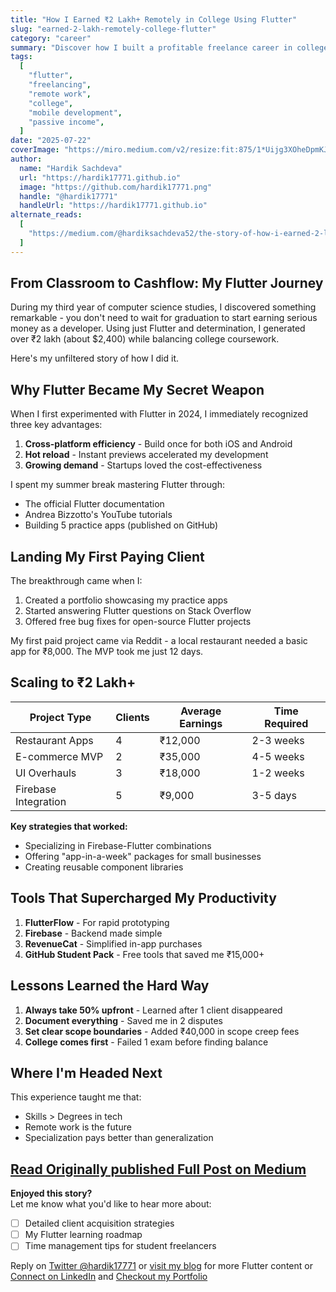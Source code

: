```yaml
---
title: "How I Earned ₹2 Lakh+ Remotely in College Using Flutter"
slug: "earned-2-lakh-remotely-college-flutter"
category: "career"
summary: "Discover how I built a profitable freelance career in college with Flutter—lessons on remote work, client projects, and earning ₹2L+ as a student developer."
tags:
  [
    "flutter",
    "freelancing",
    "remote work",
    "college",
    "mobile development",
    "passive income",
  ]
date: "2025-07-22"
coverImage: "https://miro.medium.com/v2/resize:fit:875/1*Uijg3XOheDpmKJIVczU30A.jpeg"
author:
  name: "Hardik Sachdeva"
  url: "https://hardik17771.github.io"
  image: "https://github.com/hardik17771.png"
  handle: "@hardik17771"
  handleUrl: "https://hardik17771.github.io"
alternate_reads:
  [
    "https://medium.com/@hardiksachdeva52/the-story-of-how-i-earned-2-lakh-remotely-in-college-with-just-flutter-2bf9b50ba948",
  ]
---
```


## From Classroom to Cashflow: My Flutter Journey

During my third year of computer science studies, I discovered something remarkable - you don't need to wait for graduation to start earning serious money as a developer. Using just Flutter and determination, I generated over ₹2 lakh (about $2,400) while balancing college coursework.

Here's my unfiltered story of how I did it.

## Why Flutter Became My Secret Weapon

When I first experimented with Flutter in 2024, I immediately recognized three key advantages:

1. **Cross-platform efficiency** - Build once for both iOS and Android
2. **Hot reload** - Instant previews accelerated my development
3. **Growing demand** - Startups loved the cost-effectiveness

I spent my summer break mastering Flutter through:

- The official Flutter documentation
- Andrea Bizzotto's YouTube tutorials
- Building 5 practice apps (published on GitHub)

## Landing My First Paying Client

The breakthrough came when I:

1. Created a portfolio showcasing my practice apps
2. Started answering Flutter questions on Stack Overflow
3. Offered free bug fixes for open-source Flutter projects

My first paid project came via Reddit - a local restaurant needed a basic app for ₹8,000. The MVP took me just 12 days.

## Scaling to ₹2 Lakh+

| Project Type         | Clients | Average Earnings | Time Required |
| -------------------- | ------- | ---------------- | ------------- |
| Restaurant Apps      | 4       | ₹12,000          | 2-3 weeks     |
| E-commerce MVP       | 2       | ₹35,000          | 4-5 weeks     |
| UI Overhauls         | 3       | ₹18,000          | 1-2 weeks     |
| Firebase Integration | 5       | ₹9,000           | 3-5 days      |

**Key strategies that worked:**

- Specializing in Firebase-Flutter combinations
- Offering "app-in-a-week" packages for small businesses
- Creating reusable component libraries

## Tools That Supercharged My Productivity

1. **FlutterFlow** - For rapid prototyping
2. **Firebase** - Backend made simple
3. **RevenueCat** - Simplified in-app purchases
4. **GitHub Student Pack** - Free tools that saved me ₹15,000+

## Lessons Learned the Hard Way

1. **Always take 50% upfront** - Learned after 1 client disappeared
2. **Document everything** - Saved me in 2 disputes
3. **Set clear scope boundaries** - Added ₹40,000 in scope creep fees
4. **College comes first** - Failed 1 exam before finding balance

## Where I'm Headed Next

This experience taught me that:

- Skills > Degrees in tech
- Remote work is the future
- Specialization pays better than generalization

## [Read Originally published Full Post on Medium](https://bit.ly/my-dev-story-medium)

**Enjoyed this story?**  
Let me know what you'd like to hear more about:

- [ ] Detailed client acquisition strategies
- [ ] My Flutter learning roadmap
- [ ] Time management tips for student freelancers

Reply on [Twitter @hardik17771](https://twitter.com/HardikSach1771) or [visit my blog](https://medium.com/@hardiksachdeva52) for more Flutter content or [Connect on LinkedIn](https://www.linkedin.com/in/hardik-sachdeva-a69987217/) and [Checkout my Portfolio](http://hardik17771.github.io/)
